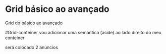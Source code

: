# Grid básico ao avançado
 Grid do básico ao avançado

 #Grid-conteiner vou adicionar uma semántica (aside) ao lado direito do meu conteiner
 
 será colocado 2 anúncios

 
